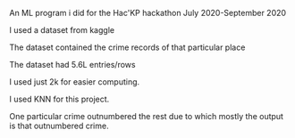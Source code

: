 An ML program i did for the Hac'KP hackathon July 2020-September 2020


 I used a dataset from kaggle 
 
 
 The dataset contained the crime records of that particular place
 
 
 The dataset had 5.6L entries/rows
 
 
 I used just 2k for easier computing.
 
 I used KNN for this project.
 
 One particular crime outnumbered the rest due to which mostly the output is that outnumbered crime.
